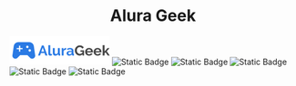 <h1 align="center">Alura Geek</h1>

<img src=src\assets\logo.png>

<img alt="Static Badge" src="https://img.shields.io/badge/react-v18.2.0-%2361DAFB?logo=react">


<img alt="Static Badge" src="https://img.shields.io/badge/yarn-v1.22.19-%232C8EBB?logo=yarn">

<img alt="Static Badge" src="https://img.shields.io/badge/styled_components-v1.22.19-%23DB7093?logo=styledcomponents">

<img alt="Static Badge" src="https://img.shields.io/badge/license-MIT-red">

<img alt="Static Badge" src="https://img.shields.io/badge/API_json--server-v0.17.3-purple">

